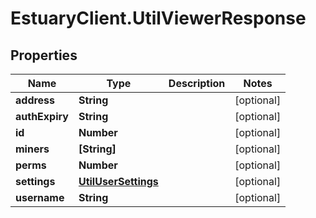 # EstuaryClient.UtilViewerResponse

## Properties
Name | Type | Description | Notes
------------ | ------------- | ------------- | -------------
**address** | **String** |  | [optional] 
**authExpiry** | **String** |  | [optional] 
**id** | **Number** |  | [optional] 
**miners** | **[String]** |  | [optional] 
**perms** | **Number** |  | [optional] 
**settings** | [**UtilUserSettings**](UtilUserSettings.md) |  | [optional] 
**username** | **String** |  | [optional] 
